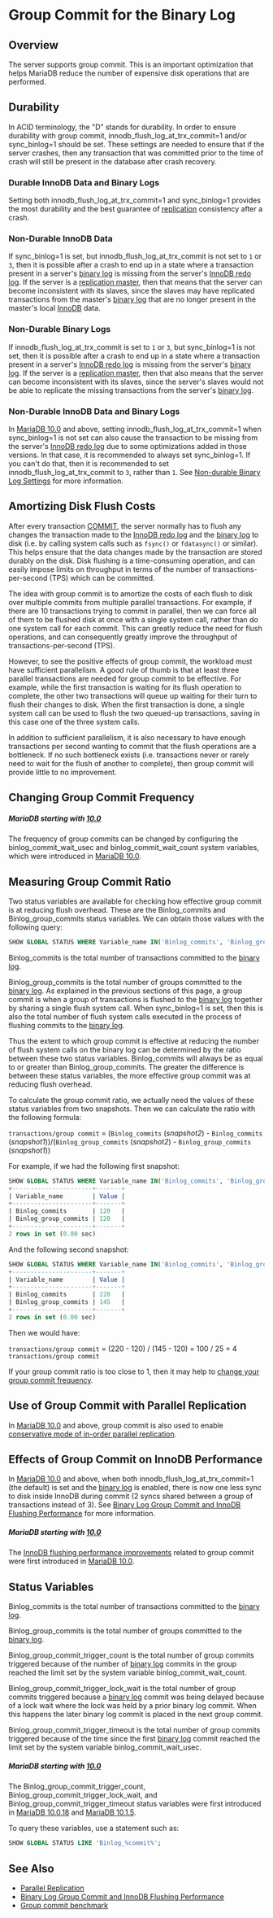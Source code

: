 # Group Commit for the Binary Log

## Overview

The server supports group commit. This is an important optimization that helps MariaDB reduce the number of expensive disk operations that are performed.

## Durability

In ACID terminology, the "D" stands for durability. In order to ensure durability with group commit, <a undefined>innodb_flush_log_at_trx_commit=1</a> and/or <a undefined>sync_binlog=1</a> should be set. These settings are needed to ensure that if the server crashes, then any transaction that was committed prior to the time of crash will still be present in the database after crash recovery.

### Durable InnoDB Data and Binary Logs

Setting both <a undefined>innodb_flush_log_at_trx_commit=1</a> and <a undefined>sync_binlog=1</a> provides the most durability and the best guarantee of [replication](/kb/en/high-availability-performance-tuning-mariadb-replication/) consistency after a crash.

### Non-Durable InnoDB Data

If <a undefined>sync_binlog=1</a> is set, but <a undefined>innodb_flush_log_at_trx_commit</a> is not set to `1` or `3`, then it is possible after a crash to end up in a state where a transaction present in a server's [binary log](/mariadb-administration/server-monitoring-logs/binary-log) is missing from the server's [InnoDB redo log](/kb/en/xtradbinnodb-redo-log/). If the server is a [replication master](/kb/en/high-availability-performance-tuning-mariadb-replication/), then that means that the server can become inconsistent with its slaves, since the slaves may have replicated transactions from the master's [binary log](/mariadb-administration/server-monitoring-logs/binary-log) that are no longer present in the master's local [InnoDB](/columns-storage-engines-and-plugins/storage-engines/innodb) data.

### Non-Durable Binary Logs

If <a undefined>innodb_flush_log_at_trx_commit</a> is set to `1` or `3`, but <a undefined>sync_binlog=1</a> is not set, then it is possible after a crash to end up in a state where a transaction present in a server's [InnoDB redo log](/kb/en/xtradbinnodb-redo-log/) is missing from the server's [binary log](/mariadb-administration/server-monitoring-logs/binary-log). If the server is a [replication master](/kb/en/high-availability-performance-tuning-mariadb-replication/), then that also means that the server can become inconsistent with its slaves, since the server's slaves would not be able to replicate the missing transactions from the server's [binary log](/mariadb-administration/server-monitoring-logs/binary-log).

### Non-Durable InnoDB Data and Binary Logs

In [MariaDB 10.0](/kb/en/what-is-mariadb-100/) and above, setting <a undefined>innodb_flush_log_at_trx_commit=1</a> when <a undefined>sync_binlog=1</a> is not set can also cause the transaction to be missing from the server's [InnoDB redo log](/kb/en/xtradbinnodb-redo-log/) due to some optimizations added in those versions. In that case, it is recommended to always set <a undefined>sync_binlog=1</a>. If you can't do that, then it is recommended to set <a undefined>innodb_flush_log_at_trx_commit</a> to `3`, rather than `1`. See [Non-durable Binary Log Settings](/kb/en/binary-log-group-commit-and-innodb-flushing-performance/#non-durable-binary-log-settings) for more information.

## Amortizing Disk Flush Costs

After every transaction [COMMIT](/sql-statements-structure/sql-statements/transactions/commit), the server normally has to flush any changes the transaction made to the [InnoDB redo log](/kb/en/xtradbinnodb-redo-log/) and the [binary log](/mariadb-administration/server-monitoring-logs/binary-log) to disk (i.e. by calling system calls such as `fsync()` or `fdatasync()` or similar). This helps ensure that the data changes made by the transaction are stored durably on the disk. Disk flushing is a time-consuming operation, and can easily impose limits on throughput in terms of the number of transactions-per-second (TPS) which can be committed.

The idea with group commit is to amortize the costs of each flush to disk over multiple commits from multiple parallel transactions. For example, if there are 10 transactions trying to commit in parallel, then we can force all of them to be flushed disk at once with a single system call, rather than do one system call for each commit. This can greatly reduce the need for flush operations, and can consequently greatly improve the throughput of transactions-per-second (TPS).

However, to see the positive effects of group commit, the workload must have sufficient parallelism. A good rule of thumb is that at least three parallel transactions are needed for group commit to be effective. For example, while the first transaction is waiting for its flush operation to complete, the other two transactions will queue up waiting for their turn to flush their changes to disk. When the first transaction is done, a single system call can be used to flush the two queued-up transactions, saving in this case one of the three system calls.

In addition to sufficient parallelism, it is also necessary to have enough transactions per second wanting to commit that the flush operations are a bottleneck. If no such bottleneck exists (i.e. transactions never or rarely
need to wait for the flush of another to complete), then group commit will provide little to no improvement.

## Changing Group Commit Frequency

##### MariaDB starting with [10.0](/kb/en/what-is-mariadb-100/)

The frequency of group commits can be changed by configuring the <a undefined>binlog_commit_wait_usec</a> and <a undefined>binlog_commit_wait_count</a> system variables, which were introduced in [MariaDB 10.0](/kb/en/what-is-mariadb-100/).

## Measuring Group Commit Ratio

Two status variables are available for checking how
effective group commit is at reducing flush overhead. These are the <a undefined>Binlog_commits</a> and <a undefined>Binlog_group_commits</a> status variables. We can obtain those values with the following query:

```sql
SHOW GLOBAL STATUS WHERE Variable_name IN('Binlog_commits', 'Binlog_group_commits');
```

<a undefined>Binlog_commits</a> is the total number of transactions committed to the [binary log](/mariadb-administration/server-monitoring-logs/binary-log).

<a undefined>Binlog_group_commits</a> is the total number of groups committed to the [binary log](/mariadb-administration/server-monitoring-logs/binary-log). As explained in the previous sections of this page, a group commit is when a group of transactions is flushed to the [binary log](/mariadb-administration/server-monitoring-logs/binary-log) together by sharing a single flush system call. When <a undefined>sync_binlog=1</a> is set, then this is also the total number of flush system calls executed in the process of flushing commits to the [binary log](/mariadb-administration/server-monitoring-logs/binary-log).

Thus the extent to which group commit is effective at reducing the number of flush system calls on the binary log can be determined by the ratio between these two status variables. <a undefined>Binlog_commits</a> will always be as equal to or greater than <a undefined>Binlog_group_commits</a>. The greater the difference is between these status variables, the more effective group commit was at reducing flush overhead.

To calculate the group commit ratio, we actually need the values of these status variables from two snapshots. Then we can calculate the ratio with the following formula:

`transactions/group commit` = (`Binlog_commits` (<em>snapshot2</em>) - `Binlog_commits` (<em>snapshot1</em>))/(`Binlog_group_commits` (<em>snapshot2</em>) - `Binlog_group_commits` (<em>snapshot1</em>))

For example, if we had the following first snapshot:

```sql
SHOW GLOBAL STATUS WHERE Variable_name IN('Binlog_commits', 'Binlog_group_commits');
+----------------------+-------+
| Variable_name        | Value |
+----------------------+-------+
| Binlog_commits       | 120   |
| Binlog_group_commits | 120   |
+----------------------+-------+
2 rows in set (0.00 sec)
```

And the following second snapshot:

```sql
SHOW GLOBAL STATUS WHERE Variable_name IN('Binlog_commits', 'Binlog_group_commits');
+----------------------+-------+
| Variable_name        | Value |
+----------------------+-------+
| Binlog_commits       | 220   |
| Binlog_group_commits | 145   |
+----------------------+-------+
2 rows in set (0.00 sec)
```

Then we would have:

`transactions/group commit` = (220 - 120) / (145 - 120) = 100 / 25 = 4 `transactions/group commit`

If your group commit ratio is too close to 1, then it may help to [change your group commit frequency](/kb/en/group-commit-for-the-binary-log/#changing-group-commit-frequency).

## Use of Group Commit with Parallel Replication

In [MariaDB 10.0](/kb/en/what-is-mariadb-100/) and above, group commit is also used to enable [conservative mode of in-order parallel replication](/kb/en/parallel-replication/#conservative-mode-of-in-order-parallel-replication).

## Effects of Group Commit on InnoDB Performance

In [MariaDB 10.0](/kb/en/what-is-mariadb-100/) and above, when both <a undefined>innodb_flush_log_at_trx_commit=1</a> (the default) is set and the [binary log](/mariadb-administration/server-monitoring-logs/binary-log) is enabled, there is now one less sync to disk inside InnoDB during commit (2 syncs shared between a group of transactions instead of 3). See [Binary Log Group Commit and InnoDB Flushing Performance](/columns-storage-engines-and-plugins/storage-engines/innodb/binary-log-group-commit-and-innodb-flushing-performance) for more information.

##### MariaDB starting with [10.0](/kb/en/what-is-mariadb-100/)

The [InnoDB flushing performance improvements](/columns-storage-engines-and-plugins/storage-engines/innodb/binary-log-group-commit-and-innodb-flushing-performance) related to group commit were first introduced in [MariaDB 10.0](/kb/en/what-is-mariadb-100/).

## Status Variables

<a undefined>Binlog_commits</a> is the total number of transactions committed to the [binary log](/mariadb-administration/server-monitoring-logs/binary-log).

<a undefined>Binlog_group_commits</a> is the total number of groups committed to the [binary log](/mariadb-administration/server-monitoring-logs/binary-log).

<a undefined>Binlog_group_commit_trigger_count</a> is the total number of group commits triggered because of the number of [binary log](/mariadb-administration/server-monitoring-logs/binary-log) commits in the group reached the limit set by the system variable <a undefined>binlog_commit_wait_count</a>.

<a undefined>Binlog_group_commit_trigger_lock_wait</a> is the total number of group commits triggered because a [binary log](/mariadb-administration/server-monitoring-logs/binary-log) commit was being delayed because of a lock wait where the lock was held by a prior binary log commit. When this happens the later binary log commit is placed in the next group commit.

<a undefined>Binlog_group_commit_trigger_timeout</a> is the total number of group commits triggered because of the time since the first [binary log](/mariadb-administration/server-monitoring-logs/binary-log) commit reached the limit set by the system variable <a undefined>binlog_commit_wait_usec</a>.

##### MariaDB starting with [10.0](/kb/en/what-is-mariadb-100/)

The <a undefined>Binlog_group_commit_trigger_count</a>, <a undefined>Binlog_group_commit_trigger_lock_wait</a>, and <a undefined>Binlog_group_commit_trigger_timeout</a> status variables were first introduced in [MariaDB 10.0.18](/kb/en/mariadb-10018-release-notes/) and [MariaDB 10.1.5](/kb/en/mariadb-1015-release-notes/).

To query these variables, use a statement such as:

```sql
SHOW GLOBAL STATUS LIKE 'Binlog_%commit%';
```

## See Also

- [Parallel Replication](/replication/standard-replication/parallel-replication)
- [Binary Log Group Commit and InnoDB Flushing Performance](/columns-storage-engines-and-plugins/storage-engines/innodb/binary-log-group-commit-and-innodb-flushing-performance)
- [Group commit benchmark](http://www.facebook.com/note.php?note_id=10150211546215933)